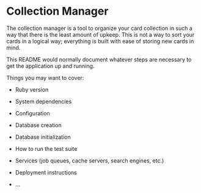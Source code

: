 # Collection Manager

The collection manager is a tool to organize your card collection in such a way that there is the least amount of upkeep. This is not a way to sort your cards in a logical way; everything is built with ease of storing new cards in mind. 



This README would normally document whatever steps are necessary to get the
application up and running.

Things you may want to cover:

* Ruby version

* System dependencies

* Configuration

* Database creation

* Database initialization

* How to run the test suite

* Services (job queues, cache servers, search engines, etc.)

* Deployment instructions

* ...
